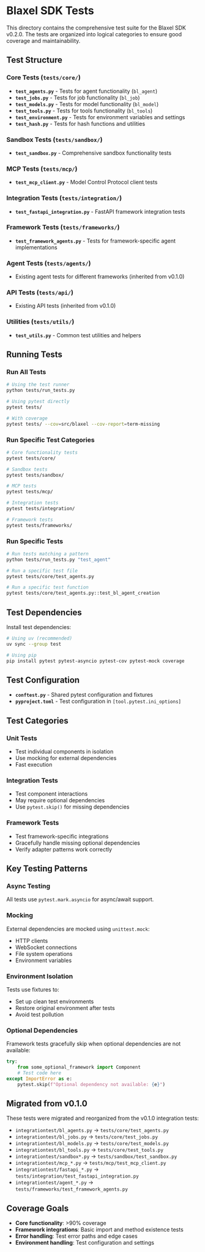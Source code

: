 # Blaxel SDK Tests

This directory contains the comprehensive test suite for the Blaxel SDK v0.2.0. The tests are organized into logical categories to ensure good coverage and maintainability.

## Test Structure

### Core Tests (`tests/core/`)
- **`test_agents.py`** - Tests for agent functionality (`bl_agent`)
- **`test_jobs.py`** - Tests for job functionality (`bl_job`)
- **`test_models.py`** - Tests for model functionality (`bl_model`)
- **`test_tools.py`** - Tests for tools functionality (`bl_tools`)
- **`test_environment.py`** - Tests for environment variables and settings
- **`test_hash.py`** - Tests for hash functions and utilities

### Sandbox Tests (`tests/sandbox/`)
- **`test_sandbox.py`** - Comprehensive sandbox functionality tests

### MCP Tests (`tests/mcp/`)
- **`test_mcp_client.py`** - Model Control Protocol client tests

### Integration Tests (`tests/integration/`)
- **`test_fastapi_integration.py`** - FastAPI framework integration tests

### Framework Tests (`tests/frameworks/`)
- **`test_framework_agents.py`** - Tests for framework-specific agent implementations

### Agent Tests (`tests/agents/`)
- Existing agent tests for different frameworks (inherited from v0.1.0)

### API Tests (`tests/api/`)
- Existing API tests (inherited from v0.1.0)

### Utilities (`tests/utils/`)
- **`test_utils.py`** - Common test utilities and helpers

## Running Tests

### Run All Tests
```bash
# Using the test runner
python tests/run_tests.py

# Using pytest directly
pytest tests/

# With coverage
pytest tests/ --cov=src/blaxel --cov-report=term-missing
```

### Run Specific Test Categories
```bash
# Core functionality tests
pytest tests/core/

# Sandbox tests
pytest tests/sandbox/

# MCP tests
pytest tests/mcp/

# Integration tests
pytest tests/integration/

# Framework tests
pytest tests/frameworks/
```

### Run Specific Tests
```bash
# Run tests matching a pattern
python tests/run_tests.py "test_agent"

# Run a specific test file
pytest tests/core/test_agents.py

# Run a specific test function
pytest tests/core/test_agents.py::test_bl_agent_creation
```

## Test Dependencies

Install test dependencies:
```bash
# Using uv (recommended)
uv sync --group test

# Using pip
pip install pytest pytest-asyncio pytest-cov pytest-mock coverage
```

## Test Configuration

- **`conftest.py`** - Shared pytest configuration and fixtures
- **`pyproject.toml`** - Test configuration in `[tool.pytest.ini_options]`

## Test Categories

### Unit Tests
- Test individual components in isolation
- Use mocking for external dependencies
- Fast execution

### Integration Tests
- Test component interactions
- May require optional dependencies
- Use `pytest.skip()` for missing dependencies

### Framework Tests
- Test framework-specific integrations
- Gracefully handle missing optional dependencies
- Verify adapter patterns work correctly

## Key Testing Patterns

### Async Testing
All tests use `pytest.mark.asyncio` for async/await support.

### Mocking
External dependencies are mocked using `unittest.mock`:
- HTTP clients
- WebSocket connections
- File system operations
- Environment variables

### Environment Isolation
Tests use fixtures to:
- Set up clean test environments
- Restore original environment after tests
- Avoid test pollution

### Optional Dependencies
Framework tests gracefully skip when optional dependencies are not available:
```python
try:
    from some_optional_framework import Component
    # Test code here
except ImportError as e:
    pytest.skip(f"Optional dependency not available: {e}")
```

## Migrated from v0.1.0

These tests were migrated and reorganized from the v0.1.0 integration tests:
- `integrationtest/bl_agents.py` → `tests/core/test_agents.py`
- `integrationtest/bl_jobs.py` → `tests/core/test_jobs.py`
- `integrationtest/bl_models.py` → `tests/core/test_models.py`
- `integrationtest/bl_tools.py` → `tests/core/test_tools.py`
- `integrationtest/sandbox*.py` → `tests/sandbox/test_sandbox.py`
- `integrationtest/mcp_*.py` → `tests/mcp/test_mcp_client.py`
- `integrationtest/fastapi_*.py` → `tests/integration/test_fastapi_integration.py`
- `integrationtest/agent_*.py` → `tests/frameworks/test_framework_agents.py`

## Coverage Goals

- **Core functionality**: >90% coverage
- **Framework integrations**: Basic import and method existence tests
- **Error handling**: Test error paths and edge cases
- **Environment handling**: Test configuration and settings
